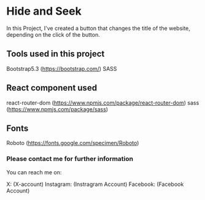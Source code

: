 # Hide and Seek

In this Project, I've created a button that changes the title of the website, depending on the click of the button.

## Tools used in this project

Bootstrap5.3 (https://bootstrap.com/)
SASS

## React component used

react-router-dom (https://www.npmjs.com/package/react-router-dom)
sass (https://www.npmjs.com/package/sass)

## Fonts 

Roboto (https://fonts.google.com/specimen/Roboto)

### Please contact me for further information

You can reach me on:

X: (X-account)
Instagram: (Instragram Account)
Facebook: (Facebook Account)
